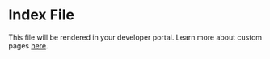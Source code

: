 # Index File

This file will be rendered in your developer portal. Learn more about custom
pages [here](https://zuplo.com/docs/developer-portal/adding-pages).
